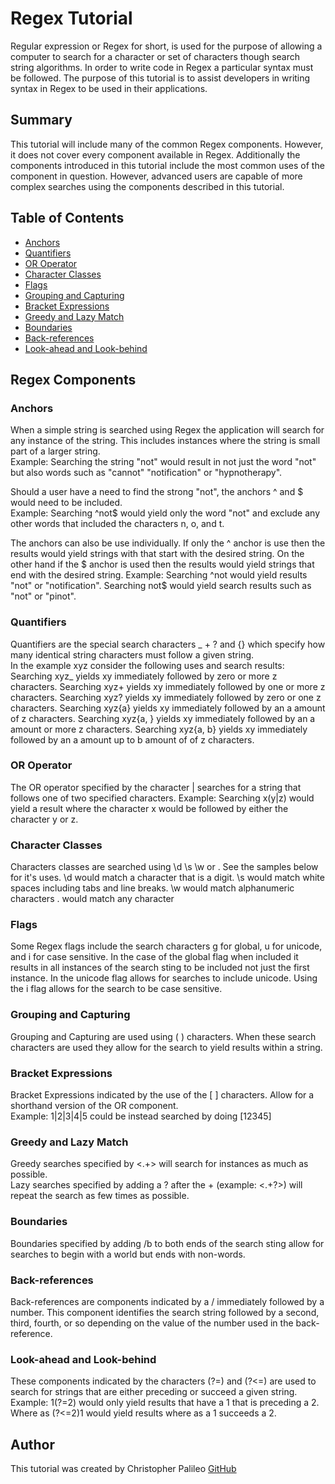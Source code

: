 # Regex Tutorial

Regular expression or Regex for short, is used for the purpose of allowing a computer to search for a character or set of characters though search string algorithms. In order to write code in Regex a particular syntax must be followed. The purpose of this tutorial is to assist developers in writing syntax in Regex to be used in their applications.

## Summary

This tutorial will include many of the common Regex components. However, it does not cover every component available in Regex. Additionally the components introduced in this tutorial include the most common uses of the component in question. However, advanced users are capable of more complex searches using the components described in this tutorial.

## Table of Contents

- [Anchors](#anchors)
- [Quantifiers](#quantifiers)
- [OR Operator](#or-operator)
- [Character Classes](#character-classes)
- [Flags](#flags)
- [Grouping and Capturing](#grouping-and-capturing)
- [Bracket Expressions](#bracket-expressions)
- [Greedy and Lazy Match](#greedy-and-lazy-match)
- [Boundaries](#boundaries)
- [Back-references](#back-references)
- [Look-ahead and Look-behind](#look-ahead-and-look-behind)

## Regex Components

### Anchors

When a simple string is searched using Regex the application will search for any instance of the string. This includes instances where the string is small part of a larger string.  
Example: Searching the string "not" would result in not just the word "not" but also words such as "cannot" "notification" or "hypnotherapy".

Should a user have a need to find the strong "not", the anchors ^ and $ would need to be included.  
Example: Searching ^not$ would yield only the word "not" and exclude any other words that included the characters n, o, and t.

The anchors can also be use individually. If only the ^ anchor is use then the results would yield strings with that start with the desired string. On the other hand if the $ anchor is used then the results would yield strings that end with the desired string.
Example: Searching ^not would yield results "not" or "notification". Searching not$ would yield search results such as "not" or "pinot".

### Quantifiers

Quantifiers are the special search characters _ + ? and {} which specify how many identical string characters must follow a given string.  
In the example xyz consider the following uses and search results:
Searching xyz_ yields xy immediately followed by zero or more z characters.
Searching xyz+ yields xy immediately followed by one or more z characters.
Searching xyz? yields xy immediately followed by zero or one z characters.
Searching xyz{a} yields xy immediately followed by an a amount of z characters.
Searching xyz{a, } yields xy immediately followed by an a amount or more z characters.
Searching xyz{a, b} yields xy immediately followed by an a amount up to b amount of of z characters.

### OR Operator

The OR operator specified by the character | searches for a string that follows one of two specified characters.
Example: Searching x(y|z) would yield a result where the character x would be followed by either the character y or z.

### Character Classes

Characters classes are searched using \d \s \w or . See the samples below for it's uses.
\d would match a character that is a digit.
\s would match white spaces including tabs and line breaks.
\w would match alphanumeric characters
. would match any character

### Flags

Some Regex flags include the search characters g for global, u for unicode, and i for case sensitive.
In the case of the global flag when included it results in all instances of the search sting to be included not just the first instance.
In the unicode flag allows for searches to include unicode.
Using the i flag allows for the search to be case sensitive.

### Grouping and Capturing

Grouping and Capturing are used using ( ) characters. When these search characters are used they allow for the search to yield results within a string.

### Bracket Expressions

Bracket Expressions indicated by the use of the [ ] characters. Allow for a shorthand version of the OR component.  
Example: 1|2|3|4|5 could be instead searched by doing [12345]

### Greedy and Lazy Match

Greedy searches specified by <.+> will search for instances as much as possible.  
Lazy searches specified by adding a ? after the + (example: <.+?>) will repeat the search as few times as possible.

### Boundaries

Boundaries specified by adding /b to both ends of the search sting allow for searches to begin with a world but ends with non-words.

### Back-references

Back-references are components indicated by a / immediately followed by a number. This component identifies the search string followed by a second, third, fourth, or so depending on the value of the number used in the back-reference.

### Look-ahead and Look-behind

These components indicated by the characters (?=) and (?<=) are used to search for strings that are either preceding or succeed a given string.  
Example: 1(?=2) would only yield results that have a 1 that is preceding a 2. Where as (?<=2)1 would yield results where as a 1 succeeds a 2.

## Author

This tutorial was created by Christopher Palileo
[GitHub](https://github.com/cpalileo)
